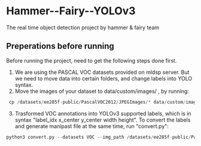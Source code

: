 # Hammer--Fairy--YOLOv3
The real time object detection project by hammer &amp; fairy team


## Preperations before running
Before running the project, need to get the following steps done first.  
1) We are using the PASCAL VOC datasets provided on mldsp server. But we need to move data into certain folders, and change labels into YOLO syntax.
2) Move the images of your dataset to data/custom/images/ , by running:  
```python
 cp /datasets/ee285f-public/PascalVOC2012/JPEGImages/* data/custom/images/
``` 
3) Trasformed VOC annotations into YOLOv3 supported labels, which is in syntax "label_idx x_center y_center width height". To convert the labels and generate manipast file at the same time, run "convert.py":
```python
python3 convert.py --datasets VOC --img_path /datasets/ee285f-public/PascalVOC2012/JPEGImages/ --label /datasets/ee285f-public/PascalVOC2012/Annotations/ --convert_output_path data/custom/labels/ --img_type ".jpg" --manipast_path ./ --cls_list_file config/voc.txt
```
